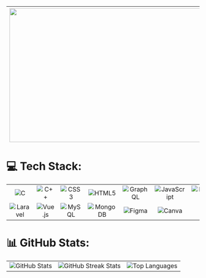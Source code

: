 | <img src="https://media.giphy.com/media/v1.Y2lkPTc5MGI3NjExaG16cWxoeDZ3NHFjNGI0NXg2MDkzaXdhMG4waDU0NWFiZjAzem1ybyZlcD12MV9naWZzX3NlYXJjaCZjdD1n/RbDKaczqWovIugyJmW/giphy.gif" width="500px" height="350px" style="margin-right: 20px;"> | <div style="display: flex; justify-content: space-between; align-items: center;"><h1>My Name Is M'barek</h1><div><a href="https://instagram.com/https://www.instagram.com/m.elaadraoui/"><img src="https://img.shields.io/badge/Instagram-%23E4405F.svg?logo=Instagram&logoColor=white" alt="Instagram"></a> <a href="https://linkedin.com/in/https://www.linkedin.com/in/mbarek-elaadraoui/"><img src="https://img.shields.io/badge/LinkedIn-%230077B5.svg?logo=linkedin&logoColor=white" alt="LinkedIn"></a> <a href="https://x.com/https://x.com/m_eladraoui"><img src="https://img.shields.io/badge/X-black.svg?logo=X&logoColor=white" alt="X"></a></div></div> |
| :----------------------------------------------------------------------------------------------------------------------------------------------------------------------------------------------------------------------------------: | :---------------------------------------------------------------------------------------------------------------------------------------------------------------------------------------------------------------------------------------------------------------------------------: |


# 💻 Tech Stack:

<table style="width:100%">
  <tr>
    <td align="center"><img src="https://img.shields.io/badge/c-%2300599C.svg?style=for-the-badge&logo=c&logoColor=white" alt="C"></td>
    <td align="center"><img src="https://img.shields.io/badge/c++-%2300599C.svg?style=for-the-badge&logo=c%2B%2B&logoColor=white" alt="C++"></td>
    <td align="center"><img src="https://img.shields.io/badge/css3-%231572B6.svg?style=for-the-badge&logo=css3&logoColor=white" alt="CSS3"></td>
    <td align="center"><img src="https://img.shields.io/badge/html5-%23E34F26.svg?style=for-the-badge&logo=html5&logoColor=white" alt="HTML5"></td>
    <td align="center"><img src="https://img.shields.io/badge/-GraphQL-E10098?style=for-the-badge&logo=graphql&logoColor=white" alt="GraphQL"></td>
    <td align="center"><img src="https://img.shields.io/badge/javascript-%23323330.svg?style=for-the-badge&logo=javascript&logoColor=%23F7DF1E" alt="JavaScript"></td>
    <td align="center"><img src="https://img.shields.io/badge/markdown-%23000000.svg?style=for-the-badge&logo=markdown&logoColor=white" alt="Markdown"></td>
    <td align="center"><img src="https://img.shields.io/badge/php-%23777BB4.svg?style=for-the-badge&logo=php&logoColor=white" alt="PHP"></td>
    <td align="center"><img src="https://img.shields.io/badge/yaml-%23ffffff.svg?style=for-the-badge&logo=yaml&logoColor=151515" alt="YAML"></td>
    <td align="center"><img src="https://img.shields.io/badge/AWS-%23FF9900.svg?style=for-the-badge&logo=amazon-aws&logoColor=white" alt="AWS"></td>
    <td align="center"><img src="https://img.shields.io/badge/JWT-black?style=for-the-badge&logo=JSON%20web%20tokens" alt="JWT"></td>
  </tr>
  <tr>
    <td align="center"><img src="https://img.shields.io/badge/laravel-%23FF2D20.svg?style=for-the-badge&logo=laravel&logoColor=white" alt="Laravel"></td>
    <td align="center"><img src="https://img.shields.io/badge/vue.js-%2335495e.svg?style=for-the-badge&logo=vuedotjs&logoColor=%234FC08D" alt="Vue.js"></td>
    <td align="center"><img src="https://img.shields.io/badge/mysql-4479A1.svg?style=for-the-badge&logo=mysql&logoColor=white" alt="MySQL"></td>
    <td align="center"><img src="https://img.shields.io/badge/MongoDB-%234ea94b.svg?style=for-the-badge&logo=mongodb&logoColor=white" alt="MongoDB"></td>
    <td align="center"><img src="https://img.shields.io/badge/figma-%23F24E1E.svg?style=for-the-badge&logo=figma&logoColor=white" alt="Figma"></td>
    <td align="center"><img src="https://img.shields.io/badge/Canva-%2300C4CC.svg?style=for-the-badge&logo=Canva&logoColor=white" alt="Canva"></td>
    <td align="center"><img src="https://img.shields.io/badge/git-%23F05033.svg?style=for-the-badge&logo=git&logoColor=white" alt="Git"></td>
    <td align="center"><img src="https://img.shields.io/badge/github-%23121011.svg?style=for-the-badge&logo=github&logoColor=white" alt="GitHub"></td>
    <td align="center"><img src="https://img.shields.io/badge/docker-%230db7ed.svg?style=for-the-badge&logo=docker&logoColor=white" alt="Docker"></td>
    <td align="center"><img src="https://img.shields.io/badge/Postman-FF6C37?style=for-the-badge&logo=postman&logoColor=white" alt="Postman"></td>
    <td align="center"><img src="https://img.shields.io/badge/Symfony-black?style=for-the-badge&logo=symfony&logoColor=white" alt="Symfony"></td>
  </tr>
</table>




# 📊 GitHub Stats:

<table>
  <tr>
    <td>
      <img src="https://github-readme-stats.vercel.app/api?username=MBAREK0&theme=dark&hide_border=false&include_all_commits=false&count_private=false" alt="GitHub Stats" />
    </td>
    <td>
      <img src="https://github-readme-streak-stats.herokuapp.com/?user=MBAREK0&theme=dark&hide_border=false" alt="GitHub Streak Stats" />
    </td>
    <td>
      <img src="https://github-readme-stats.vercel.app/api/top-langs/?username=MBAREK0&theme=dark&hide_border=false&include_all_commits=false&count_private=false&layout=compact" alt="Top Languages" />
    </td>
  </tr>
</table>


